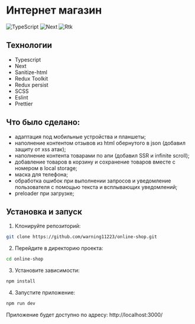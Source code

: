 # Интернет магазин

![TypeScript](https://img.shields.io/badge/TypeScript-5.8.3-orange)
![Next](https://img.shields.io/badge/Next-15.3.3-orange)
![Rtk](https://img.shields.io/badge/ReduxToolkit-2.8.2-orange)

## Технологии

- Typescript
- Next
- Sanitize-html
- Redux Toolkit
- Redux persist
- SCSS
- Eslint
- Prettier

## Что было сделано:

- адаптация под мобильные устройства и планшеты;
- наполнение контентом отзывов из html обернутого в json (добавил защиту от xss атак);
- наполнение контента товарами по апи (добавил SSR и infinite scroll);
- добавление товаров в корзину и сохранение товаров вместе с номером в local storage;
- маска для телефона;
- обработка ошибок при выполнении запросов и уведомление пользователя с помощью текста и всплывающих уведомлений;
- preloader при загрузке;

## Установка и запуск

1. Клонируйте репозиторий:
```bash
git clone https://github.com/warning11223/online-shop.git
```
2. Перейдите в директорию проекта:
```bash
cd online-shop
```

3. Установите зависимости:
```bash
npm install
```

4. Запустите приложение:
```bash
npm run dev
```
Приложение будет доступно по адресу: http://localhost:3000/

